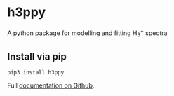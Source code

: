 # h3ppy
A python package for modelling and fitting H<sub>3</sub><sup>+</sup> spectra

## Install via pip
```
pip3 install h3ppy
```

Full [documentation on Github](https://github.com/henrikmelin/h3ppy).
